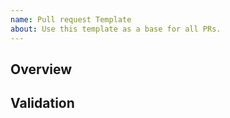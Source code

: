 ```yaml
---
name: Pull request Template
about: Use this template as a base for all PRs.
---
```


## Overview

<!-- Provide a brief overview of the contents of this PR, including when applicable: 
    - Links to relevant resources e.g. documentation or related issues
    - Commentary on any changes made to the proposals made in any related issues
-->

## Validation

<!-- Describe how you validated this MR, including when applicable: 
    - Screenshots of the visual changes made
    - An ordered list of steps for local validation
    - An overview of the automated tests added to the codebase
-->

